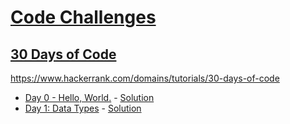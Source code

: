 # [Code Challenges](/readme.md)

## [30 Days of Code](/30-days-of-code/readme.md)

https://www.hackerrank.com/domains/tutorials/30-days-of-code

- [Day 0 - Hello, World.](https://www.hackerrank.com/challenges/30-hello-world/problem) - [Solution](Day0HelloWorld.java)
- [Day 1: Data Types](https://www.hackerrank.com/challenges/30-data-types/problem) - [Solution](Day1DataTypes.java)
